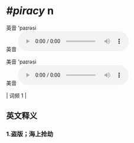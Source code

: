 # ***\#piracy*** n
英音 'paɪrəsi  
英音
<audio src="./media/piracy1.aac" controls="controls"></audio>

美音 'paɪrəsi  
美音
<audio src="./media/piracy2.aac" controls="controls"></audio>



| 词频 1 |  

英文释义
---
### 1.**盗版；海上抢劫**  



